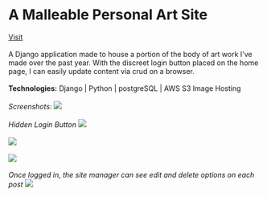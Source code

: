 # A Malleable Personal Art Site
<a href="http://www.isa-sofia.com/">Visit</a>
<br>
<br>
A Django application made to house a portion of the body of art work I've made over the past year. With the discreet login button placed on the home page, I can easily update content via crud on a browser.
<br></br>
<strong>Technologies:</strong> Django | Python | postgreSQL | AWS S3 Image Hosting
<br></br>
<em>Screenshots:</em>
![](https://i.postimg.cc/N0tv59M3/Screen-Shot-2020-06-22-at-12-19-40-AM.png)
<br></br>
<em>Hidden Login Button</em>
![](https://i.postimg.cc/RV1VP57j/Screen-Shot-2020-07-04-at-4-28-30-AM.png)
<br></br>
![](https://i.postimg.cc/c45QxwDJ/Screen-Shot-2020-06-22-at-12-20-11-AM.png)
<br></br>
![](https://i.postimg.cc/Px4wBwpT/Screen-Shot-2020-06-22-at-12-20-37-AM.png)
<br></br>
<em>Once logged in, the site manager can see edit and delete options on each post</em>
![](https://i.postimg.cc/3JWvcWKQ/Screen-Shot-2020-06-22-at-12-21-25-AM.png)
